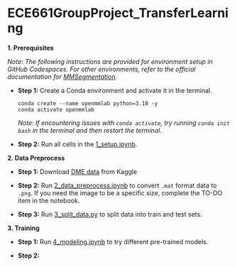 # ECE661GroupProject_TransferLearning

**1. Prerequisites**

*Note: The following instructions are provided for environment setup in GitHub Codespaces. For other environments, refer to the official documentation for [MMSegmentation](https://mmsegmentation.readthedocs.io/en/latest/get_started.html).*

   + **Step 1:** Create a Conda environment and activate it in the terminal.

        ```
        conda create --name openmmlab python=3.10 -y
        conda activate openmmlab
        ```

        *Note: If encountering issues with `conda activate`, try running `conda init bash` in the terminal and then restart the terminal.*

   + **Step 2:** Run all cells in the [1_setup.ipynb](1_setup.ipynb).


**2. Data Preprocess**

   + **Step 1:** Download [DME data](https://www.kaggle.com/code/atrichatterjee7/unet-imagesegmentation/input) from Kaggle

   + **Step 2:** Run [2_data_preprocess.ipynb](2_data_preprocess.ipynb) to convert `.mat` format data to `.png`. If you need the image to be a specific size, complete the TO-DO item in the notebook.  

   + **Step 3:** Run [3_split_data.py](3_split_data.py) to split data into train and test sets. 

**3. Training**

   + **Step 1:** Run [4_modeling.ipynb](4_modeling.ipynb) to try different pre-trained models. 

   + **Step 2:**   